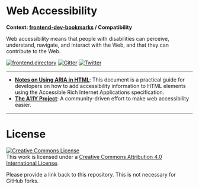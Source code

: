 # Web Accessibility

**Context: [frontend-dev-bookmarks](../README.md) / Compatibility**

Web accessibility means that people with disabilities can perceive, understand, navigate, and interact with the Web, and that they can contribute to the Web.

[![frontend.directory](https://img.shields.io/badge/frontend-directory-blue.svg?style=flat-square)](http://frontend.directory/)
[![Gitter](https://img.shields.io/gitter/room/dypsilon/frontend-dev-bookmarks.svg?style=flat-square&maxAge=2592000)](https://gitter.im/dypsilon/frontend-dev-bookmarks)
[![Twitter](https://img.shields.io/badge/follow-twitter-55acee.svg?style=flat-square)](https://twitter.com/FrontendDir)

-----------------------------------------
+ **[Notes on Using ARIA in HTML](https://w3c.github.io/using-aria/)**: This document is a practical guide for developers on how to add accessibility information to HTML elements using the Accessible Rich Internet Applications specification.
+ **[The A11Y Project](http://a11yproject.com/)**: A community-driven effort to make web accessibility easier.


------------------

# License

<a rel="license" href="http://creativecommons.org/licenses/by/4.0/"><img alt="Creative Commons License" style="border-width:0" src="https://i.creativecommons.org/l/by/4.0/88x31.png" /></a><br />This work is licensed under a <a rel="license" href="http://creativecommons.org/licenses/by/4.0/">Creative Commons Attribution 4.0 International License</a>.

Please provide a link back to this repository. This is not necessary for GitHub forks.